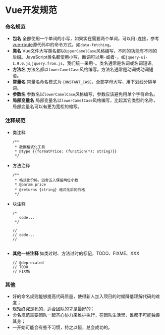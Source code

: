 # Vue开发规范

### 命名规范
* **包名** 全部使用一个单词的小写，如果实在需要两个单词，可以用`-`连接，参考[vue-route](https://github.com/vuejs/vue-router)源代码中的命令方式，如`data-fetching`。
* **类名** Vue文件大写类名都以`UpperCamelCase`风格编写，不同的功能有不同的后缀。JavaScript类名都使用小写，断词可以用`-`或者`·`，如`jquery-ui-1.9.0.js`,`jquery.from.js`，我们统一采用`-`。类名通常是名词或名词短语。
* **方法名** 方法名都以`lowerCamelCase`风格编写。方法名通常是动词或动词短语。
* **常量名** 常量名命名模式为 `CONSTANT_CASE`，全部字母大写，用下划线分隔单词。
* **参数名** 参数名以`lowerCamelCase`风格编写，参数应该避免用单个字符命名。
* **局部变量名** 局部变量名以`lowerCamelCase`风格编写，比起其它类型的名称，局部变量名可以有更为宽松的缩写。


### 注释规范
* 类注释

	```
	/**
 	 * 数据格式化工具
 	 * @type {{formatPrice: (function(*): string)}}
 	 */
	```
* 方法注释
		
	```
	/**
   	 * 格式化价格，四舍五入保留两位小数
   	 * @param price
   	 * @returns {string} 格式化后的价格
   	 */
	```
* 块注释

	```
	/*
	   code...
	 */
	
	//
	// code...
	//
	 
	```
* **其他一些注释** 如类过时、方法过时的标记，TODO、FIXME、XXX

	```
	// @deprecated
	// TODO
	// FIXME
	```
	
### 其他
* 好的命名规则能够提高代码质量，使得新人加入项目的时候降低理解代码的难度；
* 规矩终究是死的，适合团队的才是最好的；
* 命名规范需要团队一起齐心协力来维护执行，在团队生活里，谁都不可能独善其身；
* 一开始可能会有些不习惯，持之以恒，总会成功的。